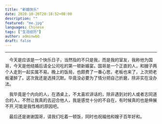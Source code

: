 ```yaml
---
title: "新婚快乐"
date: 2020-10-26T20:18:52+08:00
description: ""
featured: "me.jpg"
languages: Chinese
tags: ["生活经历"]
author: adminwbb
draft: false
---
```


---

&ensp;&ensp;今天是应该是一个快乐日子，当然指的不只是我，而是我的室友，我称他为国哥，今天是他结婚后请全公司吃的第一顿新婚宴。国哥是一个正直的人，和嫂子两个人走到一起实属不易。晚上的饭局，也颇费了一番心思，老板也来了，上次把老板灌醉了。这次我还是选择沉默。毕竟没必要为了情分把自己折磨，除非实在没办法。

&ensp;&ensp;我毕竟是个内向的人，在酒桌上，不太喜欢讲话的，除非遇到对的人或者志同道合的人，不然让我真的去迎合他人，我是感觉十分的不自在，有时候真的也是伸展不开,可能是我性格的原因吧。

&ensp;&ensp;最后还是谢谢国哥，请我们吃着一顿饭，同时也祝福他和嫂子百年好和。
